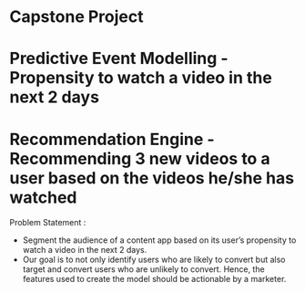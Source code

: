 # Capstone Project
# Predictive Event Modelling - Propensity to watch a video in the next 2 days
# Recommendation Engine - Recommending 3 new videos to a user based on the videos he/she has watched

Problem Statement : 
- Segment the audience of a content app based on its user’s propensity to watch a video in the next 2 days.
- Our goal is to not only identify users who are likely to convert but also target and convert users who are unlikely to convert. Hence, the features used to create the model should be actionable by a marketer.


